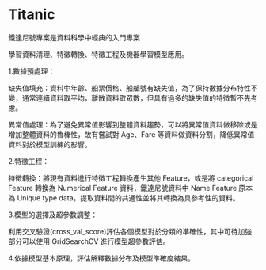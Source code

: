 # Titanic
鐵達尼號專案是資料科學中經典的入門專案

學習資料清理、特徵轉換、特徵工程及機器學習模型應用。

1.數據預處理：

缺失值填充：資料中年齡、船票價格、船艙號有缺失值，為了保持數據分布特性不變，通常連續資料取平均，離散資料取眾數，但具有過多的缺失值的特徵暫不先考慮。

異常值處理：為了避免異常值影響到整體資料趨勢，可以將異常值資料做移除或是增加整體資料的魯棒性，故有嘗試對 Age、Fare 等資料做資料分割，降低異常值資料對於模型訓練的影響。

2.特徵工程：

特徵轉換：將現有資料進行特徵工程轉換產生其他 Feature，或是將 categorical Feature 轉換為 Numerical Feature 資料，鐵達尼號資料中 Name Feature 原本為 Unique type data，提取資料間的共通性並將其轉換為具參考性的資料。

3.模型的選擇及超參數調整：

利用交叉驗證(cross_val_score)評估各個模型對於分類的準確性，其中可待加強部分可以使用 GridSearchCV 進行模型超參數評估。

4.依據模型基本原理，評估解釋數據分布及模型準確度結果。
